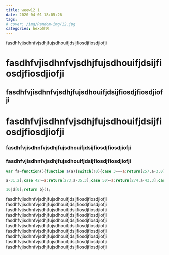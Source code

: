 ```yaml
---
title: weew12 1
date: 2020-04-01 18:05:26
tags:
# cover: /img/Random-img/12.jpg
categories: hexo博客
---
```


fasdhfvjisdhnfvjsdhjfujsdhouifjdsijfiosdjfiosdjiofji
# fasdhfvjisdhnfvjsdhjfujsdhouifjdsijfiosdjfiosdjiofji
## fasdhfvjisdhnfvjsdhjfujsdhouifjdsijfiosdjfiosdjiofji
# fasdhfvjisdhnfvjsdhjfujsdhouifjdsijfiosdjfiosdjiofji
### fasdhfvjisdhnfvjsdhjfujsdhouifjdsijfiosdjfiosdjiofji
### fasdhfvjisdhnfvjsdhjfujsdhouifjdsijfiosdjfiosdjiofji

```javascript
var fa=function(){function a(a){switch(!0){case 3===a:return[257,a-3,0];case 4===a:return[258,a-4,0];case 5===a:return[259,a-5,0];case 6===a:return[260,a-6,0];case 7===a:return[261,a-7,0];case 8===a:return[262,a-8,0];case 9===a:return[263,a-9,0];case 10===a:return[264,a-10,0];case 12>=a:return[265,a-11,1];case 14>=a:return[266,a-13,1];case 16>=a:return[267,a-15,1];case 18>=a:return[268,a-17,1];case 22>=a:return[269,a-19,2];case 26>=a:return[270,a-23,2];case 30>=a:return[271,a-27,2];case 34>=a:return[272,

a-31,2];case 42>=a:return[273,a-35,3];case 50>=a:return[274,a-43,3];case 58>=a:return[275,a-51,3];case 66>=a:return[276,a-59,3];case 82>=a:return[277,a-67,4];case 98>=a:return[278,a-83,4];case 114>=a:return[279,a-99,4];case 130>=a:return[280,a-115,4];case 162>=a:return[281,a-131,5];case 194>=a:return[282,a-163,5];case 226>=a:return[283,a-195,5];case 257>=a:return[284,a-227,5];case 258===a:return[285,a-258,0];default:l("invalid length: "+a)}}var b=[],c,d;for(c=3;258>=c;c++)d=a(c),b[c]=d[2]<<24|d[1]<<

16|d[0];return b}();
```
fasdhfvjisdhnfvjsdhjfujsdhouifjdsijfiosdjfiosdjiofji
fasdhfvjisdhnfvjsdhjfujsdhouifjdsijfiosdjfiosdjiofji
fasdhfvjisdhnfvjsdhjfujsdhouifjdsijfiosdjfiosdjiofji
fasdhfvjisdhnfvjsdhjfujsdhouifjdsijfiosdjfiosdjiofji
fasdhfvjisdhnfvjsdhjfujsdhouifjdsijfiosdjfiosdjiofji
fasdhfvjisdhnfvjsdhjfujsdhouifjdsijfiosdjfiosdjiofji
fasdhfvjisdhnfvjsdhjfujsdhouifjdsijfiosdjfiosdjiofji
fasdhfvjisdhnfvjsdhjfujsdhouifjdsijfiosdjfiosdjiofji
fasdhfvjisdhnfvjsdhjfujsdhouifjdsijfiosdjfiosdjiofji
fasdhfvjisdhnfvjsdhjfujsdhouifjdsijfiosdjfiosdjiofji